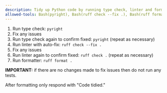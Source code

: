 ```yaml
---
description: Tidy up Python code by running type check, linter and formatter
allowed-tools: Bash(pyright), Bash(ruff check --fix .), Bash(ruff format .)
---
```


1. Run type check: `pyright`
2. Fix any issues
3. Run type check again to confirm fixed: `pyright` (repeat as necessary)
4. Run linter with auto-fix: `ruff check --fix .`
5. Fix any issues
6. Run linter again to confirm fixed: `ruff check .` (repeat as necessary)
7. Run formatter: `ruff format .`

**IMPORTANT:** if there are no changes made to fix issues then do not run any tests.

After formatting only respond with "Code tidied."
